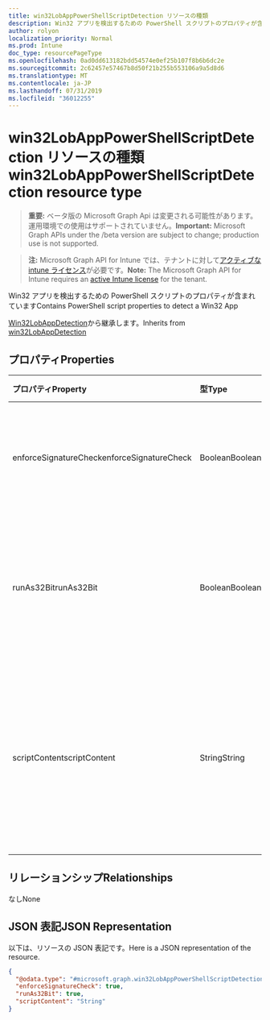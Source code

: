 ```yaml
---
title: win32LobAppPowerShellScriptDetection リソースの種類
description: Win32 アプリを検出するための PowerShell スクリプトのプロパティが含まれています
author: rolyon
localization_priority: Normal
ms.prod: Intune
doc_type: resourcePageType
ms.openlocfilehash: 0ad0dd613182bdd54574e0ef25b107f8b6b6dc2e
ms.sourcegitcommit: 2c62457e57467b8d50f21b255b553106a9a5d8d6
ms.translationtype: MT
ms.contentlocale: ja-JP
ms.lasthandoff: 07/31/2019
ms.locfileid: "36012255"
---
```

# <a name="win32lobapppowershellscriptdetection-resource-type"></a><span data-ttu-id="0bc60-103">win32LobAppPowerShellScriptDetection リソースの種類</span><span class="sxs-lookup"><span data-stu-id="0bc60-103">win32LobAppPowerShellScriptDetection resource type</span></span>

> <span data-ttu-id="0bc60-104">**重要:** ベータ版の Microsoft Graph Api は変更される可能性があります。運用環境での使用はサポートされていません。</span><span class="sxs-lookup"><span data-stu-id="0bc60-104">**Important:** Microsoft Graph APIs under the /beta version are subject to change; production use is not supported.</span></span>

> <span data-ttu-id="0bc60-105">**注:** Microsoft Graph API for Intune では、テナントに対して[アクティブな intune ライセンス](https://go.microsoft.com/fwlink/?linkid=839381)が必要です。</span><span class="sxs-lookup"><span data-stu-id="0bc60-105">**Note:** The Microsoft Graph API for Intune requires an [active Intune license](https://go.microsoft.com/fwlink/?linkid=839381) for the tenant.</span></span>

<span data-ttu-id="0bc60-106">Win32 アプリを検出するための PowerShell スクリプトのプロパティが含まれています</span><span class="sxs-lookup"><span data-stu-id="0bc60-106">Contains PowerShell script properties to detect a Win32 App</span></span>


<span data-ttu-id="0bc60-107">[Win32LobAppDetection](../resources/intune-apps-win32lobappdetection.md)から継承します。</span><span class="sxs-lookup"><span data-stu-id="0bc60-107">Inherits from [win32LobAppDetection](../resources/intune-apps-win32lobappdetection.md)</span></span>

## <a name="properties"></a><span data-ttu-id="0bc60-108">プロパティ</span><span class="sxs-lookup"><span data-stu-id="0bc60-108">Properties</span></span>
|<span data-ttu-id="0bc60-109">プロパティ</span><span class="sxs-lookup"><span data-stu-id="0bc60-109">Property</span></span>|<span data-ttu-id="0bc60-110">型</span><span class="sxs-lookup"><span data-stu-id="0bc60-110">Type</span></span>|<span data-ttu-id="0bc60-111">説明</span><span class="sxs-lookup"><span data-stu-id="0bc60-111">Description</span></span>|
|:---|:---|:---|
|<span data-ttu-id="0bc60-112">enforceSignatureCheck</span><span class="sxs-lookup"><span data-stu-id="0bc60-112">enforceSignatureCheck</span></span>|<span data-ttu-id="0bc60-113">Boolean</span><span class="sxs-lookup"><span data-stu-id="0bc60-113">Boolean</span></span>|<span data-ttu-id="0bc60-114">署名チェックを適用するかどうかを示す値</span><span class="sxs-lookup"><span data-stu-id="0bc60-114">A value indicating whether signature check is enforced</span></span>|
|<span data-ttu-id="0bc60-115">runAs32Bit</span><span class="sxs-lookup"><span data-stu-id="0bc60-115">runAs32Bit</span></span>|<span data-ttu-id="0bc60-116">Boolean</span><span class="sxs-lookup"><span data-stu-id="0bc60-116">Boolean</span></span>|<span data-ttu-id="0bc60-117">このスクリプトを32ビットとして実行する必要があるかどうかを示す値。</span><span class="sxs-lookup"><span data-stu-id="0bc60-117">A value indicating whether this script should run as 32-bit</span></span>|
|<span data-ttu-id="0bc60-118">scriptContent</span><span class="sxs-lookup"><span data-stu-id="0bc60-118">scriptContent</span></span>|<span data-ttu-id="0bc60-119">String</span><span class="sxs-lookup"><span data-stu-id="0bc60-119">String</span></span>|<span data-ttu-id="0bc60-120">Win32 基幹業務 (LoB) アプリを検出するための、base64 でエンコードされたスクリプトの内容</span><span class="sxs-lookup"><span data-stu-id="0bc60-120">The base64 encoded script content to detect Win32 Line of Business (LoB) app</span></span>|

## <a name="relationships"></a><span data-ttu-id="0bc60-121">リレーションシップ</span><span class="sxs-lookup"><span data-stu-id="0bc60-121">Relationships</span></span>
<span data-ttu-id="0bc60-122">なし</span><span class="sxs-lookup"><span data-stu-id="0bc60-122">None</span></span>

## <a name="json-representation"></a><span data-ttu-id="0bc60-123">JSON 表記</span><span class="sxs-lookup"><span data-stu-id="0bc60-123">JSON Representation</span></span>
<span data-ttu-id="0bc60-124">以下は、リソースの JSON 表記です。</span><span class="sxs-lookup"><span data-stu-id="0bc60-124">Here is a JSON representation of the resource.</span></span>
<!-- {
  "blockType": "resource",
  "@odata.type": "microsoft.graph.win32LobAppPowerShellScriptDetection"
}
-->
``` json
{
  "@odata.type": "#microsoft.graph.win32LobAppPowerShellScriptDetection",
  "enforceSignatureCheck": true,
  "runAs32Bit": true,
  "scriptContent": "String"
}
```





